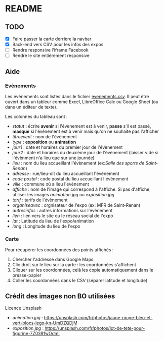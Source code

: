 # README

## TODO

- [X] Faire passer la carte derrière la navbar
- [X] Back-end vers CSV pour les infos des expos
- [ ] Rendre responsive l'iframe Facebook
- [ ] Rendre le site entièrement responsive

## Aide
### Evènements
Les évènements sont listés dans le fichier [evenements.csv](https://github.com/portulans/brickouest/blob/main/public/data/evenements.csv). Il peut être ouvert dans un tableur comme Excel, LibreOffice Calc ou Google Sheet (ou dans un éditeur de texte).

Les colonnes du tableau sont :
- *statut* : écrire **avenir** si l'évènement est à venir, **passe** s'il est passé, **masque** si l'évènement est à venir mais qu'on ne souhaite pas l'afficher
- *titreevent* : nom de l'évènement
- *type* : **exposition** ou **animation**
- *jour1* : date et horaires du premier jour de l'évènement
- *jour2* : date et horaires du deuxième jour de l'évènement (laisser vide si l'évènment n'a lieu que sur une journée)
- *lieu* : nom du lieu accueillant l'évènement (ex:*Salle des sports de Saint-Renan*)
- *adresse* : rue/lieu-dit du lieu accueillant l'évènement
- *code postal* : code postal du lieu accueillant l'évènement
- *ville* : commune où a lieu l'évènement
- *affiche* : nom de l'image qui correspond à l'affiche. Si pas d'affiche, utiliser les images *animation.jpg* ou *exposition.jpg*
- *tarif* : tarifs de l'évènement
- *organiseavec* : orgnisateur de l'expo (ex: MFR de Saint-Renan)
- *autresinfos* : autres informations sur l'évènement
- *lien* : lien vers le site ou le réseau social de l'expo
- *lat* : Latitude du lieu de l'expo/animation
- *long* : Longitude du lieu de l'expo

### Carte
Pour récupérer les coordonnées des points affichés : 
1. Chercher l'addresse dans Google Maps
2. Clic droit sur le lieu sur la carte : les coordonnées s'affichent
3. Cliquer sur les coordonnées, celà les copie automatiquement dans le presse-papier
4. Coller les coordonnées dans le CSV (séparer latitude et longitude)

## Crédit des images non BO utilisées
Licence Unsplash
- *animation.jpg* : https://unsplash.com/fr/photos/jaune-rouge-bleu-et-vert-blocs-lego-kn-UmDZQDjM
- *exposition.jpg* : https://unsplash.com/fr/photos/lot-de-tete-pour-figurine-7Z03R1wOdmI